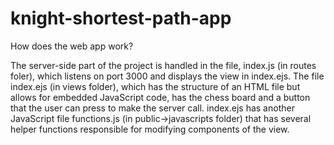 # knight-shortest-path-app

How does the web app work? 

The server-side part of the project is handled in the file, index.js (in routes foler), which listens on port 3000 and displays the view in index.ejs.
The file index.ejs (in views folder), which has the structure of an HTML file but allows for embedded JavaScript code, has the chess board and a button that the user can press to make the server call. index.ejs has another JavaScript file
functions.js (in public->javascripts folder) that has several helper functions responsible for modifying components of the view. 
